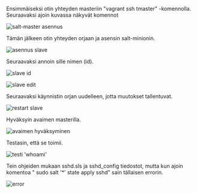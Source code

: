 Ensimmäiseksi otin yhteyden masteriin "vagrant ssh tmaster" -komennolla. Seuraavaksi ajoin kuvassa näkyvät komennot

![salt-master asennus](https://user-images.githubusercontent.com/104196551/231207759-4a7f40e1-f62b-41d0-a78b-1ecf096ad15c.png)

Tämän jälkeen otin yhteyden orjaan ja asensin salt-minionin.

![asennus slave](https://user-images.githubusercontent.com/104196551/231209423-31ba5a7a-70c4-4a68-be6c-8d560674736b.png)

Seuraavaksi annoin sille nimen (id).

![slave id](https://user-images.githubusercontent.com/104196551/231210253-6f85a856-9f67-4f0f-a101-18e3a3e638b9.png)

![slave edit](https://user-images.githubusercontent.com/104196551/231210321-764abe26-e536-4c7f-bda8-8685f544b2b7.png)

Seuraavaksi käynnistin orjan uudelleen, jotta muutokset tallentuvat.

![restart slave](https://user-images.githubusercontent.com/104196551/231210940-11f97533-b180-4769-bc21-17525a95cc20.png)

Hyväksyin avaimen masterilla.

![avaimen hyväksyminen ](https://user-images.githubusercontent.com/104196551/231211076-ab49505f-f7ae-4ed3-a3eb-bf7ff30e227e.png)

Testasin, että se toimii.

![testi 'whoami'](https://user-images.githubusercontent.com/104196551/231211037-d0f008ee-713a-44c9-af3b-dcc241d5590c.png)

Tein ohjeiden mukaan sshd.sls ja sshd_config tiedostot, mutta kun ajoin komentoa " sudo salt '*' state apply sshd" sain tällaisen errorin.

![error](https://user-images.githubusercontent.com/104196551/231211140-b140ec48-4f30-4dc2-885d-ea7032c43e45.png)
